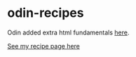 # odin-recipes
Odin added extra html fundamentals <a href="https://www.theodinproject.com/paths/foundations/courses/foundations/lessons/recipes" rel="_blank">here</a>. 

[See my recipe page here](https://TYLPHE.github.io/odin-recipes/)
